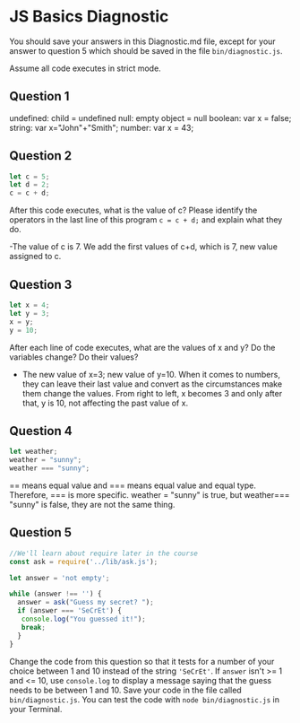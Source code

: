 # JS Basics Diagnostic

You should save your answers in this Diagnostic.md file, except for your answer to
question 5 which should be saved in the file `bin/diagnostic.js`.

Assume all code executes in strict mode.

## Question 1

undefined: child = undefined
null: empty object = null
boolean: var x = false;
string:  var x="John"+"Smith";
number: var x = 43;

## Question 2

```js
let c = 5;
let d = 2;
c = c + d;

```

After this code executes, what is the value of c?  Please identify the operators in the last line of this program `c = c + d;` and explain what they do.

-The value of c is 7. We add the first values of c+d, which is 7, new value assigned to c.

## Question 3

```js
let x = 4;
let y = 3;
x = y;
y = 10;
```

After each line of code executes, what are the values of x and y?  Do the variables change?  Do their values?

- The new value of x=3; new value of y=10. When it comes to numbers, they can leave their last value and convert as the circumstances make them change the values. From right to left, x becomes 3 and only after that, y is 10, not affecting the past value of x.

## Question 4

```js
let weather;
weather = "sunny";
weather === "sunny";
```

== means equal value and === means equal value and equal type. Therefore, === is more specific.
weather = "sunny" is true, but
weather=== "sunny" is false, they are not the same thing.

## Question 5

```js
//We'll learn about require later in the course
const ask = require('../lib/ask.js');

let answer = 'not empty';

while (answer !== '') {
  answer = ask("Guess my secret? ");
  if (answer === 'SeCrEt') {
   console.log("You guessed it!");
   break;
  }
}
```

Change the code from this question so that it tests for a number of your choice
between 1 and 10 instead of the string `'SeCrEt'`.  If `answer` isn't >= 1 and
<= 10, use `console.log` to display a message saying that the guess needs to
be between 1 and 10.  Save your code in the file called `bin/diagnostic.js`.
You can test the code with `node bin/diagnostic.js` in your Terminal.
